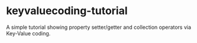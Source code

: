keyvaluecoding-tutorial
=======================

A simple tutorial showing property setter/getter and collection operators via Key-Value coding.
